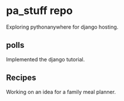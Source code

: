 # pa_stuff repo
Exploring pythonanywhere for django hosting.

## polls
Implemented the django tutorial.

## Recipes
Working on an idea for a family meal planner.
